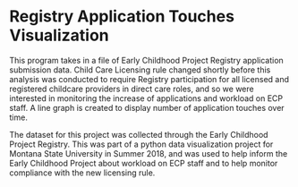 # Registry Application Touches Visualization

This program takes in a file of Early Childhood Project Registry application submission data. Child Care Licensing rule changed shortly before this analysis was conducted to require Registry participation for all licensed and registered childcare providers in direct care roles, and so we were interested in monitoring the increase of applications and workload on ECP staff. A line graph is created to display number of application touches over time.

The dataset for this project was collected through the Early Childhood Project Registry. This was part of a python data visualization project for Montana State University in Summer 2018, and was used to help inform the Early Childhood Project about workload on ECP staff and to help monitor compliance with the new licensing rule.
